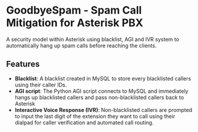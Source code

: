 # GoodbyeSpam - Spam Call Mitigation for Asterisk PBX
A security model within Asterisk using blacklist, AGI and IVR system to automatically hang up spam calls before reaching the clients.

## Features
- **Blacklist**: A blacklist created in MySQL to store every blacklisted callers using their caller IDs.
- **AGI script**: The Python AGI script connects to MySQL and immediately hangs up blacklisted callers and pass non-blacklisted callers back to Asterisk
- **Interactive Voice Response (IVR)**: Non-blacklisted callers are prompted to input the last digit of the extension they want to call using their dialpad for caller verification and automated call routing.
